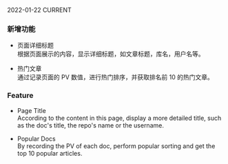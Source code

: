 2022-01-22
CURRENT
### 新增功能

- 页面详细标题   
根据页面展示的内容，显示详细标题，如文章标题，库名，用户名等。

- 热门文章   
通过记录页面的 PV 数值，进行热门排序，并获取排名前 10 的热门文章。

### Feature

- Page Title   
According to the content in this page, display a more detailed title, such as the doc's title, the repo's name or the username.

- Popular Docs   
By recording the PV of each doc, perform popular sorting and get the top 10 popular articles.
